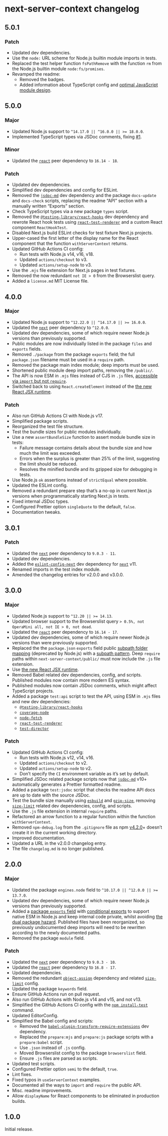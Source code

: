 # next-server-context changelog

## 5.0.1

### Patch

- Updated dev dependencies.
- Use the `node:` URL scheme for Node.js builtin module imports in tests.
- Replaced the test helper function `fsPathRemove` with the function `rm` from the Node.js builtin module `node:fs/promises`.
- Revamped the readme:
  - Removed the badges.
  - Added information about TypeScript config and [optimal JavaScript module design](https://jaydenseric.com/blog/optimal-javascript-module-design).

## 5.0.0

### Major

- Updated Node.js support to `^14.17.0 || ^16.0.0 || >= 18.0.0`.
- Implemented TypeScript types via JSDoc comments, fixing [#1](https://github.com/jaydenseric/next-server-context/issues/1).

### Minor

- Updated the [`react`](https://npm.im/react) peer dependency to `16.14 - 18`.

### Patch

- Updated dev dependencies.
- Simplified dev dependencies and config for ESLint.
- Removed the [`jsdoc-md`](https://npm.im/jsdoc-md) dev dependency and the package `docs-update` and `docs-check` scripts, replacing the readme “API” section with a manually written “Exports” section.
- Check TypeScript types via a new package `types` script.
- Removed the [`@testing-library/react-hooks`](https://npm.im/@testing-library/react-hooks) dev dependency and rewrote React hook tests using [`react-test-renderer`](https://npm.im/react-test-renderer) and a custom React component `ReactHookTest`.
- Disabled Next.js build ESLint checks for test fixture Next.js projects.
- Upper-cased the first letter of the display name for the React component that the function `withServerContext` returns.
- Updated GitHub Actions CI config:
  - Run tests with Node.js v14, v16, v18.
  - Updated `actions/checkout` to v3.
  - Updated `actions/setup-node` to v3.
- Use the `.mjs` file extension for Next.js pages in test fixtures.
- Removed the now redundant `not IE > 0` from the Browserslist query.
- Added a `license.md` MIT License file.

## 4.0.0

### Major

- Updated Node.js support to `^12.22.0 || ^14.17.0 || >= 16.0.0`.
- Updated the [`next`](https://npm.im/next) peer dependency to `^12.0.0`.
- Updated dev dependencies, some of which require newer Node.js versions than previously supported.
- Public modules are now individually listed in the package `files` and `exports` fields.
- Removed `./package` from the package `exports` field; the full `package.json` filename must be used in a `require` path.
- Removed the package main index module; deep imports must be used.
- Shortened public module deep import paths, removing the `/public/`.
- The API is now ESM in `.mjs` files instead of CJS in `.js` files, [accessible via `import` but not `require`](https://nodejs.org/dist/latest/docs/api/esm.html#require).
- Switched back to using `React.createElement` instead of the [the new React JSX runtime](https://reactjs.org/blog/2020/09/22/introducing-the-new-jsx-transform.html).

### Patch

- Also run GitHub Actions CI with Node.js v17.
- Simplified package scripts.
- Reorganized the test file structure.
- Test the bundle sizes for public modules individually.
- Use a new `assertBundleSize` function to assert module bundle size in tests:
  - Failure message contains details about the bundle size and how much the limit was exceeded.
  - Errors when the surplus is greater than 25% of the limit, suggesting the limit should be reduced.
  - Resolves the minified bundle and its gzipped size for debugging in tests.
- Use Node.js `ok` assertions instead of `strictEqual` where possible.
- Updated the ESLint config.
- Removed a redundant prepare step that’s a no-op in current Next.js versions when programmatically starting Next.js in tests.
- Fixed internal JSDoc types.
- Configured Prettier option `singleQuote` to the default, `false`.
- Documentation tweaks.

## 3.0.1

### Patch

- Updated the [`next`](https://npm.im/next) peer dependency to `9.0.3 - 11`.
- Updated dev dependencies.
- Added the [`eslint-config-next`](https://npm.im/eslint-config-next) dev dependency for [`next`](https://npm.im/next) v11.
- Renamed imports in the test index module.
- Amended the changelog entries for v2.0.0 and v3.0.0.

## 3.0.0

### Major

- Updated Node.js support to `^12.20 || >= 14.13`.
- Updated browser support to the Browserslist query `> 0.5%, not OperaMini all, not IE > 0, not dead`.
- Updated the [`react`](https://npm.im/react) peer dependency to `16.14 - 17`.
- Updated dev dependencies, some of which require newer Node.js versions than were previously supported.
- Replaced the the `package.json` `exports` field public [subpath folder mapping](https://nodejs.org/api/packages.html#packages_subpath_folder_mappings) (deprecated by Node.js) with a [subpath pattern](https://nodejs.org/api/packages.html#packages_subpath_patterns). Deep `require` paths within `next-server-context/public/` must now include the `.js` file extension.
- Use [the new React JSX runtime](https://reactjs.org/blog/2020/09/22/introducing-the-new-jsx-transform.html).
- Removed Babel related dev dependencies, config, and scripts. Published modules now contain more modern ES syntax.
- Published modules now contain JSDoc comments, which might affect TypeScript projects.
- Added a package `test:api` script to test the API, using ESM in `.mjs` files and new dev dependencies:
  - [`@testing-library/react-hooks`](https://npm.im/@testing-library/react-hooks)
  - [`coverage-node`](https://npm.im/coverage-node)
  - [`node-fetch`](https://npm.im/node-fetch)
  - [`react-test-renderer`](https://npm.im/react-test-renderer)
  - [`test-director`](https://npm.im/test-director)

### Patch

- Updated GitHub Actions CI config:
  - Run tests with Node.js v12, v14, v16.
  - Updated `actions/checkout` to v2.
  - Updated `actions/setup-node` to v2.
  - Don’t specify the `CI` environment variable as it’s set by default.
- Simplified JSDoc related package scripts now that [`jsdoc-md`](https://npm.im/jsdoc-md) v10+ automatically generates a Prettier formatted readme.
- Added a package `test:jsdoc` script that checks the readme API docs are up to date with the source JSDoc.
- Test the bundle size manually using [`esbuild`](https://npm.im/esbuild) and [`gzip-size`](https://npm.im/gzip-size), removing [`size-limit`](https://npm.im/size-limit) related dev dependencies, config, and scripts.
- Use the `.js` file extension in internal `require` paths.
- Refactored an arrow function to a regular function within the function `withServerContext`.
- Removed `npm-debug.log` from the `.gitignore` file as npm [v4.2.0](https://github.com/npm/npm/releases/tag/v4.2.0)+ doesn’t create it in the current working directory.
- Improved documentation.
- Updated a URL in the v2.0.0 changelog entry.
- The file `changelog.md` is no longer published.

## 2.0.0

### Major

- Updated the package `engines.node` field to `^10.17.0 || ^12.0.0 || >= 13.7.0`.
- Updated dev dependencies, some of which require newer Node.js versions than previously supported.
- Added a [package `exports` field](https://nodejs.org/api/packages.html#packages_exports) with [conditional exports](https://nodejs.org/api/packages.html#packages_conditional_exports) to support native ESM in Node.js and keep internal code private, whilst avoiding [the dual package hazard](https://nodejs.org/api/packages.html#packages_dual_package_hazard). Published files have been reorganized, so previously undocumented deep imports will need to be rewritten according to the newly documented paths.
- Removed the package `module` field.

### Patch

- Updated the [`next`](https://npm.im/next) peer dependency to `9.0.3 - 10`.
- Updated the [`react`](https://npm.im/react) peer dependency to `16.8 - 17`.
- Updated dependencies.
- Removed the redundant [`object-assign`](https://npm.im/object-assign) dependency and related [`size-limit`](https://npm.im/size-limit) config.
- Updated the package `keywords` field.
- Ensure GitHub Actions run on pull request.
- Also run GitHub Actions with Node.js v14 and v15, and not v13.
- Simplified the GitHub Actions CI config with the [`npm install-test`](https://docs.npmjs.com/cli/v7/commands/npm-install-test) command.
- Updated EditorConfig.
- Simplified the Babel config and scripts:
  - Removed the [`babel-plugin-transform-require-extensions`](https://npm.im/babel-plugin-transform-require-extensions) dev dependency.
  - Replaced the `prepare:mjs` and `prepare:js` package scripts with a `prepare:babel` script.
  - Use `.json` instead of `.js` config.
  - Moved Browserslist config to the package `browserslist` field.
  - Ensure `.js` files are parsed as scripts.
- Updated test scripts.
- Configured Prettier option `semi` to the default, `true`.
- Lint fixes.
- Fixed typos in `useServerContext` examples.
- Documented all the ways to `import` and `require` the public API.
- Misc. readme improvements.
- Allow `displayName` for React components to be eliminated in production builds.

## 1.0.0

Initial release.
